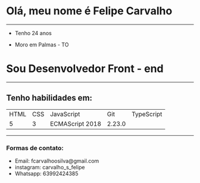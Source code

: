 # Olá, meu nome é Felipe Carvalho
<hr>
<ul>
  <li><p>Tenho 24 anos</p></li>
  <li>Moro em Palmas - TO</li>
  </ul>
<h1>Sou Desenvolvedor Front - end</h1>
<hr>
<h2>Tenho habilidades em:</h2>

<table>
<tr>
<td>HTML</td>
<td>CSS</td>
<td>JavaScript</td>
<td>Git</td>
<td>TypeScript</td>
</tr>
<tr>
<td>5</td>
<td>3</td>
<td>ECMAScript 2018</td>
<td>2.23.0</td>
</tr>
</table>
<hr>
<h3> Formas de contato:</h3>
<ul >
<li> Email: fcarvalhoosilva@gmail.com</li>
<li> instagram: carvalho_s_felipe</li>
  <li>Whatsapp: 63992424385</li>
  </ul>
 

